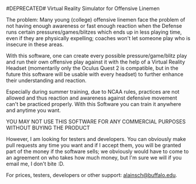 #DEPRECATED#
Virtual Reality Simulator for Offensive Linemen

The problem: Many young (college) offensive linemen face the problem of not having enough awareness or fast enough reaction when the Defense runs certain pressures/games/blitzes which ends up in less playing time, even if they are physically expelling; coaches won't let someone play who is insecure in these areas.

With this software, one can create every possible pressure/game/blitz play and run their own offensive play against it with the help of a Virtual Reality Headset (momentarily only the Oculus Quest 2 is compatible, but in the future this software will be usable with every headset) to further enhance their understanding and reaction.

Especially during summer training, due to NCAA rules, practices are not allowed and thus reaction and awareness against defensive movement can't be practiced properly. With this Software you can train it anywhere and anytime you want.

YOU MAY NOT USE THIS SOFTWARE FOR ANY COMMERCIAL PURPOSES WITHOUT BUYING THE PRODUCT

However, I am looking for testers and developers. You can obviously make pull requests any time you want and if I accept them, you will be granted part of the money if the software sells; we obviously would have to come to an agreement on who takes how much money, but I'm sure we will if you email me, I don't bite :D.

For prices, testers, developers or other support: alainsch@buffalo.edu.
